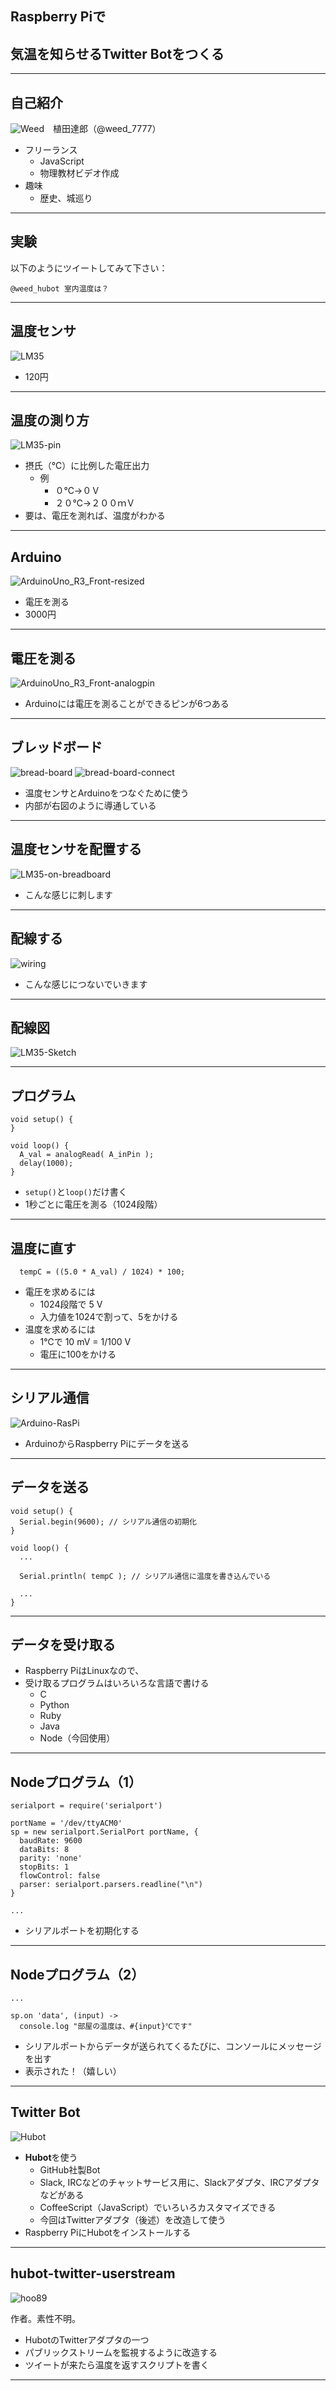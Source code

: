 ## Raspberry Piで
## 気温を知らせるTwitter Botをつくる

---
## 自己紹介

![Weed](image/weed.jpg)　植田達郎（@weed_7777）

- フリーランス
    - JavaScript
    - 物理教材ビデオ作成
- 趣味
    - 歴史、城巡り

---
## 実験

以下のようにツイートしてみて下さい：

```
@weed_hubot 室内温度は？
```

---
## 温度センサ

![LM35](image/LM35.jpg)

- 120円

---
## 温度の測り方

![LM35-pin](image/LM35-pin.png)

- 摂氏（℃）に比例した電圧出力
    - 例
        - ０℃→０Ｖ
        - ２０℃→２００ｍＶ
- 要は、電圧を測れば、温度がわかる

---
## Arduino

![ArduinoUno_R3_Front-resized](image/ArduinoUno_R3_Front-resized.jpg)

- 電圧を測る
- 3000円

---
## 電圧を測る

![ArduinoUno_R3_Front-analogpin](image/ArduinoUno_R3_Front-analogpin.jpg)

- Arduinoには電圧を測ることができるピンが6つある

---
## ブレッドボード

![bread-board](image/bread-board.gif) ![bread-board-connect](image/bread-board-connect.gif)

- 温度センサとArduinoをつなぐために使う
- 内部が右図のように導通している

---
## 温度センサを配置する

![LM35-on-breadboard](image/LM35-on-breadboard.JPG)

- こんな感じに刺します

---
## 配線する

![wiring](image/wiring.JPG)

- こんな感じにつないでいきます

---
## 配線図

![LM35-Sketch](image/LM35-Sketch.png)

---
## プログラム

```
void setup() {
}

void loop() {
  A_val = analogRead( A_inPin );
  delay(1000);
}
```

- `setup()`と`loop()`だけ書く
- 1秒ごとに電圧を測る（1024段階）

---
## 温度に直す

```
  tempC = ((5.0 * A_val) / 1024) * 100;
```

- 電圧を求めるには
  - 1024段階で 5 V
  - 入力値を1024で割って、5をかける
- 温度を求めるには
  - 1℃で 10 mV = 1/100 V
  - 電圧に100をかける

---
## シリアル通信

![Arduino-RasPi](image/Arduino-RasPi.jpg)

- ArduinoからRaspberry Piにデータを送る

---
## データを送る

```
void setup() {
  Serial.begin(9600); // シリアル通信の初期化
}

void loop() {
  ...

  Serial.println( tempC ); // シリアル通信に温度を書き込んでいる
  
  ...
}
```

---
## データを受け取る

- Raspberry PiはLinuxなので、 
- 受け取るプログラムはいろいろな言語で書ける
  - C
  - Python
  - Ruby
  - Java
  - Node（今回使用）

---
## Nodeプログラム（1）

```
serialport = require('serialport')

portName = '/dev/ttyACM0'
sp = new serialport.SerialPort portName, {
  baudRate: 9600
  dataBits: 8
  parity: 'none'
  stopBits: 1
  flowControl: false
  parser: serialport.parsers.readline("\n")
}

...
```

- シリアルポートを初期化する

---
## Nodeプログラム（2）

```
...

sp.on 'data', (input) ->
  console.log "部屋の温度は、#{input}℃です"
```

- シリアルポートからデータが送られてくるたびに、コンソールにメッセージを出す
- 表示された！（嬉しい）

---
## Twitter Bot

![Hubot](image/hubot.png)

- **Hubot**を使う
  - GitHub社製Bot
  - Slack, IRCなどのチャットサービス用に、Slackアダプタ、IRCアダプタなどがある
  - CoffeeScript（JavaScript）でいろいろカスタマイズできる
  - 今回はTwitterアダプタ（後述）を改造して使う
- Raspberry PiにHubotをインストールする

---
## hubot-twitter-userstream

![hoo89](image/hoo89.jpg)

作者。素性不明。

- HubotのTwitterアダプタの一つ
- パブリックストリームを監視するように改造する
- ツイートが来たら温度を返すスクリプトを書く

---
## 